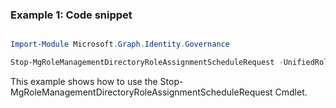 ### Example 1: Code snippet

```powershell

Import-Module Microsoft.Graph.Identity.Governance

Stop-MgRoleManagementDirectoryRoleAssignmentScheduleRequest -UnifiedRoleAssignmentScheduleRequestId $unifiedRoleAssignmentScheduleRequestId

```
This example shows how to use the Stop-MgRoleManagementDirectoryRoleAssignmentScheduleRequest Cmdlet.

